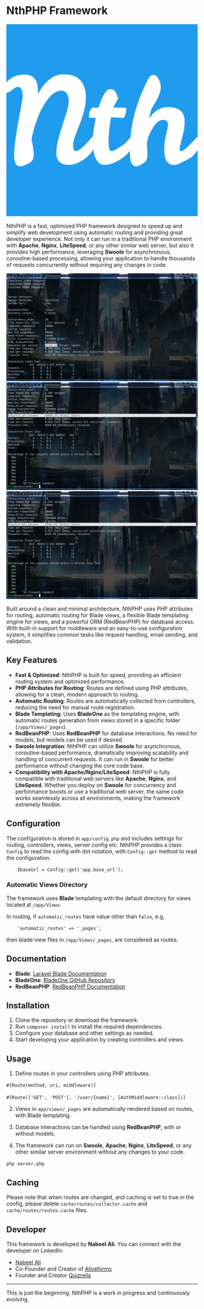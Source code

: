 # NthPHP Framework
![](public/logo.png)

NthPHP is a fast, optimized PHP framework designed to speed up and simplify web development using automatic routing and providing great developer experience. Not only it can run in a traditional PHP environment with **Apache**, **Nginx**, **LiteSpeed**, or any other similar web server, but also it provides high performance, leveraging **Swoole** for asynchronous, coroutine-based processing, allowing your application to handle thousands of requests concurrently without requiring any changes in code.

![](screenshots/1.png)
![](screenshots/2.png)
![](screenshots/3.png)



Built around a clean and minimal architecture, NthPHP uses PHP attributes for routing, automatic routing for Blade views, a flexible Blade templating engine for views, and a powerful ORM (RedBeanPHP) for database access. With built-in support for middleware and an easy-to-use configuration system, it simplifies common tasks like request handling, email sending, and validation.

## Key Features

- **Fast & Optimized**: NthPHP is built for speed, providing an efficient routing system and optimized performance.
- **PHP Attributes for Routing**: Routes are defined using PHP attributes, allowing for a clean, modern approach to routing.
- **Automatic Routing**: Routes are automatically collected from controllers, reducing the need for manual route registration.
- **Blade Templating**: Uses **BladeOne** as the templating engine, with automatic routes generation from views stored in a specific folder (`/app/Views/_pages`).
- **RedBeanPHP**: Uses **RedBeanPHP** for database interactions. No need for models, but models can be used if desired.
- **Swoole Integration**: NthPHP can utilize **Swoole** for asynchronous, coroutine-based performance, dramatically improving scalability and handling of concurrent requests. It can run in **Swoole** for better performance without changing the core code base.
- **Compatibility with Apache/Nginx/LiteSpeed**: NthPHP is fully compatible with traditional web servers like **Apache**, **Nginx**, and **LiteSpeed**. Whether you deploy on **Swoole** for concurrency and performance boosts or use a traditional web server, the same code works seamlessly across all environments, making the framework extremely flexible.

## Configuration

The configuration is stored in `app/config.php` and includes settings for routing, controllers, views, server config etc. NthPHP provides a class `Config` to read the config with dot notation, with `Config::get` method to read the configuration.

```
    $baseUrl = Config::get('app.base_url');
```

### Automatic Views Directory

The framework uses **Blade** templating with the default directory for views located at `/app/Views`.

In routing, if `automatic_routes` have value other than `false`, e.g,
```
    'automatic_routes' => '_pages',
```
then blade view files in  `/app/Views/_pages`, are considered as routes.

## Documentation

- **Blade**: [Laravel Blade Documentation](https://laravel.com/docs/8.x/blade)
- **BladeOne**: [BladeOne GitHub Repository](https://github.com/EFTEC/BladeOne)
- **RedBeanPHP**: [RedBeanPHP Documentation](https://redbeanphp.com/)

## Installation

1. Clone the repository or download the framework.
2. Run `composer install` to install the required dependencies.
3. Configure your database and other settings as needed.
4. Start developing your application by creating controllers and views.

## Usage

1. Define routes in your controllers using PHP attributes.

```
#[Route(method, uri, middleware)]

#[Route(['GET', 'POST'], '/user/{name}', [AuthMiddleware::class])]

```

2. Views in `app/views/_pages` are automatically rendered based on routes, with Blade templating.

3. Database interactions can be handled using **RedBeanPHP**, with or without models.

4. The framework can run on **Swoole**, **Apache**, **Nginx**, **LiteSpeed**, or any other similar server environment without any changes to your code.

```
php server.php
```

## Caching

Please note that when routes are changed, and caching is set to true in the config, please delete `cache/routes/collector.cache` and `cache/routes/routes.cache` files.

## Developer

This framework is developed by **Nabeel Ali**. You can connect with the developer on LinkedIn:

- [Nabeel Ali](https://linkedin.com/in/nabeelalihashmi)
- Co-Founder and Creator of [Aliveforms]('https://aliveforms.com')
- Founder and Creator [Quizrella]('https://quizrella.com')

---

This is just the beginning. NthPHP is a work in progress and continuously evolving.
